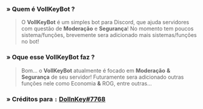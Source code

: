 ###  » Quem é **VollKeyBot** ?
> O **VollKeyBot** é um simples bot para Discord, que ajuda servidores com questão de __Moderação__ e __Segurança__! No momento tem poucos sistema/funções, brevemente sera adicionado mais sistemas/funções no bot!

### » Oque esse **VollKeyBot** faz ?
> Bom... o **VollKeyBot** atualmente é focado em __Moderação__ **&** __Segurança__ de seu servidor! Futuramente sera adicionado outras funções nele como Economia **&** ROG, entre outras...

### » Créditos para `:` [DollnKey#7768](https://github.com/DollnKey)